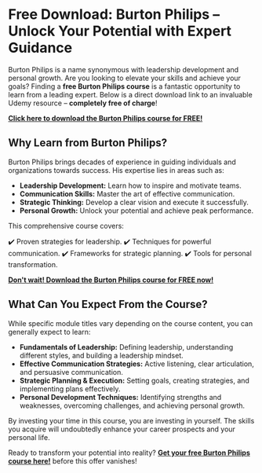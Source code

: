 # Free Download: Burton Philips – Unlock Your Potential with Expert Guidance

Burton Philips is a name synonymous with leadership development and personal growth. Are you looking to elevate your skills and achieve your goals? Finding a **free Burton Philips course** is a fantastic opportunity to learn from a leading expert. Below is a direct download link to an invaluable Udemy resource – **completely free of charge**!

[**Click here to download the Burton Philips course for FREE!**](https://udemywork.com/burton-philips)

## Why Learn from Burton Philips?

Burton Philips brings decades of experience in guiding individuals and organizations towards success. His expertise lies in areas such as:

*   **Leadership Development:** Learn how to inspire and motivate teams.
*   **Communication Skills:** Master the art of effective communication.
*   **Strategic Thinking:** Develop a clear vision and execute it successfully.
*   **Personal Growth:** Unlock your potential and achieve peak performance.

This comprehensive course covers:

✔️ Proven strategies for leadership.
✔️ Techniques for powerful communication.
✔️ Frameworks for strategic planning.
✔️ Tools for personal transformation.

[**Don't wait! Download the Burton Philips course for FREE now!**](https://udemywork.com/burton-philips)

## What Can You Expect From the Course?

While specific module titles vary depending on the course content, you can generally expect to learn:

*   **Fundamentals of Leadership:** Defining leadership, understanding different styles, and building a leadership mindset.
*   **Effective Communication Strategies:** Active listening, clear articulation, and persuasive communication.
*   **Strategic Planning & Execution:** Setting goals, creating strategies, and implementing plans effectively.
*   **Personal Development Techniques:** Identifying strengths and weaknesses, overcoming challenges, and achieving personal growth.

By investing your time in this course, you are investing in yourself. The skills you acquire will undoubtedly enhance your career prospects and your personal life.

Ready to transform your potential into reality? [**Get your free Burton Philips course here!**](https://udemywork.com/burton-philips) before this offer vanishes!
